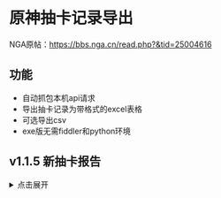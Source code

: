 # 原神抽卡记录导出

NGA原帖：https://bbs.nga.cn/read.php?&tid=25004616


## 功能
 - 自动抓包本机api请求
 - 导出抽卡记录为带格式的excel表格
 - 可选导出csv
 - exe版无需fiddler和python环境
 
## v1.1.5 新抽卡报告
<details>
  <summary>点击展开</summary>
<div class="markdown-body">
    <h1>原神抽卡记录导出工具 抽卡报告 by@Sunfkny</h1>
<p>NGA原帖：<a href="https://bbs.nga.cn/read.php?tid=25004616">https://bbs.nga.cn/read.php?tid=25004616</a></p>
<p>Github：<a href="https://github.com/sunfkny/genshin-gacha-export">https://github.com/sunfkny/genshin-gacha-export</a></p>
<h2>常驻祈愿</h2>
<table>
<thead>
<tr>
<th>星级</th>
<th>数量</th>
<th>占比</th>
</tr>
</thead>
<tbody>
<tr>
<td>5星</td>
<td>1</td>
<td>0.77%</td>
</tr>
<tr>
<td>4星</td>
<td>16</td>
<td>12.31%</td>
</tr>
<tr>
<td>3星</td>
<td>113</td>
<td>86.92%</td>
</tr>
<tr>
<td>总计</td>
<td>130</td>
<td>100.0%</td>
</tr>
</tbody>
</table>
<details>
<summary>详情</summary>
<br>
<details>
<summary>5星</summary>

<pre><code>  5星武器  天空之傲  数量:1

</code></pre>

</details>
<details>
<summary>4星</summary>

<pre><code>  4星角色  菲谢尔  数量:1
  4星角色  芭芭拉  数量:1
  4星角色  重云  数量:2
  4星角色  凝光  数量:1
  4星角色  雷泽  数量:1
  4星武器  祭礼弓  数量:2
  4星武器  绝弦  数量:1
  4星武器  祭礼残章  数量:2
  4星武器  流浪乐章  数量:1
  4星武器  西风剑  数量:1
  4星角色  安柏  数量:2
  4星角色  丽莎  数量:1

</code></pre>

</details>
<details>
<summary>3星</summary>

<pre><code>  3星武器  弹弓  数量:14
  3星武器  神射手之誓  数量:4
  3星武器  鸦羽弓  数量:12
  3星武器  翡玉法球  数量:6
  3星武器  讨龙英杰谭  数量:9
  3星武器  魔导绪论  数量:4
  3星武器  黑缨枪  数量:7
  3星武器  以理服人  数量:8
  3星武器  沐浴龙血的剑  数量:9
  3星武器  铁影阔剑  数量:9
  3星武器  飞天御剑  数量:7
  3星武器  黎明神剑  数量:8
  3星武器  冷刃  数量:16

</code></pre>

</details>
</details>

<h2>新手祈愿</h2>
<table>
<thead>
<tr>
<th>星级</th>
<th>数量</th>
<th>占比</th>
</tr>
</thead>
<tbody>
<tr>
<td>5星</td>
<td>0</td>
<td>0.0%</td>
</tr>
<tr>
<td>4星</td>
<td>3</td>
<td>15.0%</td>
</tr>
<tr>
<td>3星</td>
<td>17</td>
<td>85.0%</td>
</tr>
<tr>
<td>总计</td>
<td>20</td>
<td>100.0%</td>
</tr>
</tbody>
</table>
<details>
<summary>详情</summary>
<br>
<details>
<summary>5星</summary>

<pre><code>
</code></pre>

</details>
<details>
<summary>4星</summary>

<pre><code>  4星角色  香菱  数量:1
  4星角色  砂糖  数量:1
  4星角色  诺艾尔  数量:1

</code></pre>

</details>
<details>
<summary>3星</summary>

<pre><code>  3星武器  弹弓  数量:1
  3星武器  神射手之誓  数量:3
  3星武器  鸦羽弓  数量:1
  3星武器  翡玉法球  数量:1
  3星武器  讨龙英杰谭  数量:1
  3星武器  魔导绪论  数量:2
  3星武器  黑缨枪  数量:2
  3星武器  以理服人  数量:3
  3星武器  铁影阔剑  数量:2
  3星武器  飞天御剑  数量:1

</code></pre>

</details>
</details>

<h2>角色活动祈愿</h2>
<table>
<thead>
<tr>
<th>星级</th>
<th>数量</th>
<th>占比</th>
</tr>
</thead>
<tbody>
<tr>
<td>5星</td>
<td>4</td>
<td>1.28%</td>
</tr>
<tr>
<td>4星</td>
<td>44</td>
<td>14.06%</td>
</tr>
<tr>
<td>3星</td>
<td>265</td>
<td>84.66%</td>
</tr>
<tr>
<td>总计</td>
<td>313</td>
<td>100.0%</td>
</tr>
</tbody>
</table>
<details>
<summary>详情</summary>
<br>
<details>
<summary>5星</summary>

<pre><code>  5星角色  温迪  数量:1
  5星角色  莫娜  数量:1
  5星角色  可莉  数量:1
  5星角色  甘雨  数量:1

</code></pre>

</details>
<details>
<summary>4星</summary>

<pre><code>  4星角色  菲谢尔  数量:3
  4星角色  香菱  数量:3
  4星角色  芭芭拉  数量:2
  4星角色  砂糖  数量:2
  4星角色  重云  数量:2
  4星角色  诺艾尔  数量:4
  4星角色  凝光  数量:2
  4星角色  行秋  数量:11
  4星角色  北斗  数量:1
  4星角色  雷泽  数量:1
  4星武器  祭礼弓  数量:1
  4星武器  绝弦  数量:1
  4星武器  昭心  数量:1
  4星武器  流浪乐章  数量:2
  4星武器  西风长枪  数量:1
  4星武器  雨裁  数量:1
  4星武器  西风大剑  数量:3
  4星武器  笛剑  数量:1
  4星角色  迪奥娜  数量:1
  4星角色  辛焱  数量:1

</code></pre>

</details>
<details>
<summary>3星</summary>

<pre><code>  3星武器  弹弓  数量:25
  3星武器  神射手之誓  数量:15
  3星武器  鸦羽弓  数量:24
  3星武器  翡玉法球  数量:22
  3星武器  讨龙英杰谭  数量:13
  3星武器  魔导绪论  数量:15
  3星武器  黑缨枪  数量:23
  3星武器  以理服人  数量:20
  3星武器  沐浴龙血的剑  数量:27
  3星武器  铁影阔剑  数量:26
  3星武器  飞天御剑  数量:23
  3星武器  黎明神剑  数量:19
  3星武器  冷刃  数量:13

</code></pre>

</details>
</details>

<h2>武器活动祈愿</h2>
<table>
<thead>
<tr>
<th>星级</th>
<th>数量</th>
<th>占比</th>
</tr>
</thead>
<tbody>
<tr>
<td>5星</td>
<td>1</td>
<td>1.37%</td>
</tr>
<tr>
<td>4星</td>
<td>10</td>
<td>13.7%</td>
</tr>
<tr>
<td>3星</td>
<td>62</td>
<td>84.93%</td>
</tr>
<tr>
<td>总计</td>
<td>73</td>
<td>100.0%</td>
</tr>
</tbody>
</table>
<details>
<summary>详情</summary>
<br>
<details>
<summary>5星</summary>

<pre><code>  5星武器  四风原典  数量:1

</code></pre>

</details>
<details>
<summary>4星</summary>

<pre><code>  4星角色  行秋  数量:1
  4星武器  西风猎弓  数量:2
  4星武器  昭心  数量:1
  4星武器  钟剑  数量:3
  4星武器  祭礼剑  数量:2
  4星角色  迪奥娜  数量:1

</code></pre>

</details>
<details>
<summary>3星</summary>

<pre><code>  3星武器  弹弓  数量:6
  3星武器  神射手之誓  数量:3
  3星武器  鸦羽弓  数量:9
  3星武器  翡玉法球  数量:2
  3星武器  讨龙英杰谭  数量:2
  3星武器  魔导绪论  数量:5
  3星武器  黑缨枪  数量:7
  3星武器  以理服人  数量:3
  3星武器  沐浴龙血的剑  数量:8
  3星武器  铁影阔剑  数量:6
  3星武器  飞天御剑  数量:4
  3星武器  黎明神剑  数量:3
  3星武器  冷刃  数量:4

</code></pre>

</details>
</details>
</div>
</details>

